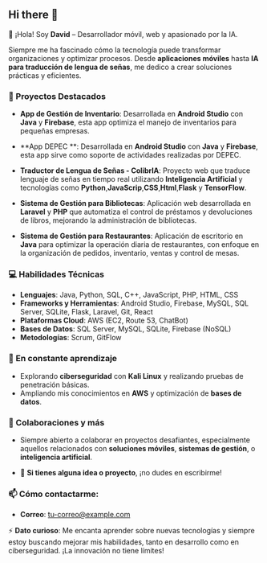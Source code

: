 ## Hi there 👋

👋 ¡Hola! Soy **David** – Desarrollador móvil, web y apasionado por la IA. 

Siempre me ha fascinado cómo la tecnología puede transformar organizaciones y optimizar procesos. Desde **aplicaciones móviles** hasta **IA para traducción de lengua de señas**, me dedico a crear soluciones prácticas y eficientes.

### 🚀 Proyectos Destacados

- **App de Gestión de Inventario**: Desarrollada en **Android Studio** con **Java** y **Firebase**, esta app optimiza el manejo de inventarios para pequeñas empresas.
- **App DEPEC **: Desarrollada en **Android Studio** con **Java** y **Firebase**, esta app sirve como soporte de actividades realizadas por DEPEC.
  
- **Traductor de Lengua de Señas - ColibrIA**: Proyecto web que traduce lenguaje de señas en tiempo real utilizando **Inteligencia Artificial** y tecnologías como **Python**,**JavaScrip**,**CSS**,**Html**,**Flask** y **TensorFlow**.
  
- **Sistema de Gestión para Bibliotecas**: Aplicación web desarrollada en **Laravel** y **PHP** que automatiza el control de préstamos y devoluciones de libros, mejorando la administración de bibliotecas.

- **Sistema de Gestión para Restaurantes**: Aplicación de escritorio en **Java** para optimizar la operación diaria de restaurantes, con enfoque en la organización de pedidos, inventario, ventas y control de mesas.

### 💻 Habilidades Técnicas

- **Lenguajes**: Java, Python, SQL, C++, JavaScript, PHP, HTML, CSS
- **Frameworks y Herramientas**: Android Studio, Firebase, MySQL, SQL Server, SQLite, Flask, Laravel, Git, React
- **Plataformas Cloud**: AWS (EC2, Route 53, ChatBot)
- **Bases de Datos**: SQL Server, MySQL, SQLite, Firebase (NoSQL)
- **Metodologías**: Scrum, GitFlow

### 🌱 En constante aprendizaje

- Explorando **ciberseguridad** con **Kali Linux** y realizando pruebas de penetración básicas.
- Ampliando mis conocimientos en **AWS** y optimización de **bases de datos**.

### 👯 Colaboraciones y más

- Siempre abierto a colaborar en proyectos desafiantes, especialmente aquellos relacionados con **soluciones móviles**, **sistemas de gestión**, o **inteligencia artificial**.
  
- 💬 **Si tienes alguna idea o proyecto**, ¡no dudes en escribirme!

### 📫 Cómo contactarme:

- **Correo**: [tu-correo@example.com](davidangeladat@gmail.com)

⚡ **Dato curioso**: Me encanta aprender sobre nuevas tecnologías y siempre estoy buscando mejorar mis habilidades, tanto en desarrollo como en ciberseguridad. ¡La innovación no tiene límites!

